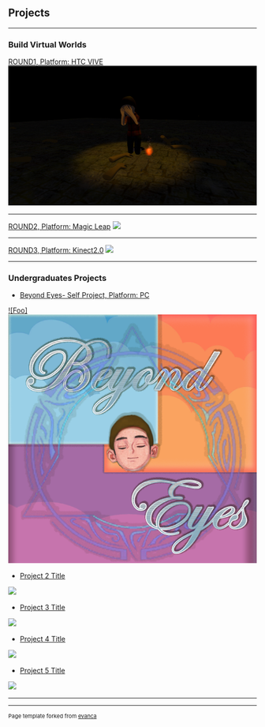 ## Projects

---
    
### Build Virtual Worlds 
   
[ROUND1, Platform: HTC VIVE](/sample_page)
<img src="images/round1cover.png"/>

---
[ROUND2, Platform: Magic Leap](/pdf/sample_presentation.pdf)
<img src="images/dummy_thumbnail.jpg?raw=true"/>

---
[ROUND3, Platform: Kinect2.0](http://example.com/)
<img src="images/dummy_thumbnail.jpg?raw=true"/>

-----

### Undergraduates Projects

- [Beyond Eyes- Self Project, Platform: PC](https://naijiajin.github.io/sample_page)
 
 <a href="https://naijiajin.github.io/sample_page" rel="some text">![Foo]<img src="images/beyondcubecover.png"/> </a>

- [Project 2 Title](http://example.com/)
<img src="images/dummy_thumbnail.jpg?raw=true"/>


- [Project 3 Title](http://example.com/)
<img src="images/dummy_thumbnail.jpg?raw=true"/>

- [Project 4 Title](http://example.com/)
<img src="images/dummy_thumbnail.jpg?raw=true"/>

- [Project 5 Title](http://example.com/)
<img src="images/dummy_thumbnail.jpg?raw=true"/>

---




---
<p style="font-size:11px">Page template forked from <a href="https://github.com/evanca/quick-portfolio">evanca</a></p>
<!-- Remove above link if you don't want to attibute -->
